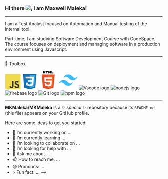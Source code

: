 ### Hi there <img src="https://github.com/MartinHeinz/MartinHeinz/blob/master/wave.gif" width="30px">, I am Maxwell Maleka!


***
I am a Test Analyst focused on Automation and Manual testing of the internal tool.

Part-time; I am studying Software Development Course with CodeSpace. The course focuses on deployment and managing software in a production environment using Javascript.

***
🧰 Toolbox


<img src="https://github.com/devicons/devicon/blob/master/icons/javascript/javascript-original.svg" alt="JavaScript logo" width="50" height="50"> <img src="https://github.com/devicons/devicon/blob/master/icons/css3/css3-original.svg" alt="CSS logo" width="50" height="50"> <img src="https://github.com/devicons/devicon/blob/master/icons/html5/html5-original-wordmark.svg" alt="HTML logo" width="60" height="60"> <img src="https://github.com/devicons/devicon/blob/master/icons/tailwindcss/tailwindcss-original.svg" alt="Tailwind logo" width="60" height="60">
<img src="https://cdn.worldvectorlogo.com/logos/visual-studio-code-1.svg" alt="Vscode logo" width="50" height="50"> <img src="https://cdn.worldvectorlogo.com/logos/nodejs.svg" alt="nodejs logo" width="70" height="30"> <img src="https://cdn.worldvectorlogo.com/logos/firebase-1.svg" alt="firebase logo" width="50" height="50"> <img src="https://cdn.worldvectorlogo.com/logos/git.svg" alt="Git logo" width="70" height="30"> <img src="https://cdn.worldvectorlogo.com/logos/npm.svg" alt="npm logo" width="70" height="30">

***

**MKMaleka/MKMaleka** is a ✨ _special_ ✨ repository because its `README.md` (this file) appears on your GitHub profile.

Here are some ideas to get you started:

- 🔭 I’m currently working on ...
- 🌱 I’m currently learning ...
- 👯 I’m looking to collaborate on ...
- 🤔 I’m looking for help with ...
- 💬 Ask me about ...
- 📫 How to reach me: ...
- 😄 Pronouns: ...
- ⚡ Fun fact: ...
-->
